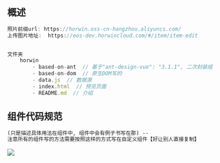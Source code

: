 ## 概述

```js
照片前缀url: https://horwin.oss-cn-hangzhou.aliyuncs.com/
上传图片地址:  https://eos-dev.horwincloud.com/#/item/item-edit


文件夹
	horwin
        - based-on-ant  // 基于"ant-design-vue": "3.1.1", 二次封装组
        - based-on-dom  // 原生DOM写的
        - data.js  // 数据源
        - index.html  // 预览页面
        - README.md  // 介绍
```

## 组件代码规范

```html
(只是描述具体用法在组件中, 组件中会有例子书写在那) --
注意所有的组件写的方法需要按照这样的方式写在自定义组件【好让别人直接复制】
```

![](https://horwin.oss-cn-hangzhou.aliyuncs.com/img/924189a81639de0f80d7341b59583011a6184e893876407ef508e5709d807cda.png)
